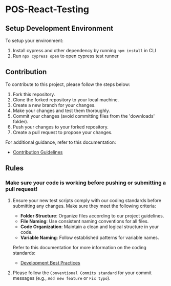 # POS-React-Testing

## Setup Development Environment

To setup your environment:
1. Install cypress and other dependency by running `npm install` in CLI
2. Run `npx cypress open` to open cypress test runner

## Contribution

To contribute to this project, please follow the steps below:

1. Fork this repository.
2. Clone the forked repository to your local machine.
3. Create a new branch for your changes.
4. Make your changes and test them thoroughly.
5. Commit your changes (avoid committing files from the 'downloads' folder).
6. Push your changes to your forked repository.
7. Create a pull request to propose your changes.

For additional guidance, refer to this documentation:
- [Contribution Guidelines](https://docs.google.com/document/d/1bX36h95cgX7Mqdn1QZdE2f2wSbhrNXswnYyg2WMwtUg/edit?usp=sharing)


## Rules
### Make sure your code is working before pushing or submitting a pull request!
1. Ensure your new test scripts comply with our coding standards before submitting any changes. Make sure they meet the following criteria:
   - **Folder Structure**: Organize files according to our project guidelines.
   - **File Naming**: Use consistent naming conventions for all files.
   - **Code Organization**: Maintain a clean and logical structure in your code.
   - **Variable Naming**: Follow established patterns for variable names.

   Refer to this documentation for more information on the coding standards:
   - [Development Best Practices](https://docs.google.com/document/d/1GJaahxFG0YPwrgBfpK_GkT9MVqJVylHN0a2P5nyB2p0/edit?usp=sharing)

3. Please follow the `Conventional Commits standard` for your commit messages (e.g., `Add new feature` or `Fix typo`).


